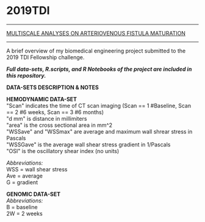 # 2019TDI

***
[MULTISCALE ANALYSES ON ARTERIOVENOUS FISTULA MATURATION](https://rosamariatricarico.github.io/2019TDI/FISTULA.nb.html)
***
A brief overview of my biomedical engineering project submitted to the 2019 TDI Fellowship challenge.   


***Full data-sets, R.scripts, and R Notebooks of the project are included in this repository.***   
   
   
   
      
**DATA-SETS DESCRIPTION & NOTES**       
  
**HEMODYNAMIC DATA-SET**     
"Scan" indicates the time of CT scan imaging (Scan == 1 #Baseline, Scan == 2 #6 weeks, Scan == 3 #6 months)    
"d mm" is distance in millimiters    
"area" is the cross sectional area in mm^2    
"WSSave" and "WSSmax" are average and maximum wall shrear stress in Pascals    
"WSSGave" is the average wall shear stress gradient in 1/Pascals    
"OSI" is the oscillatory shear index (no units)    

*Abbreviations:*    
WSS = wall shear stress    
Ave = average   
G = gradient    


**GENOMIC DATA-SET**       
*Abbreviations:*    
B = baseline     
2W = 2 weeks    
